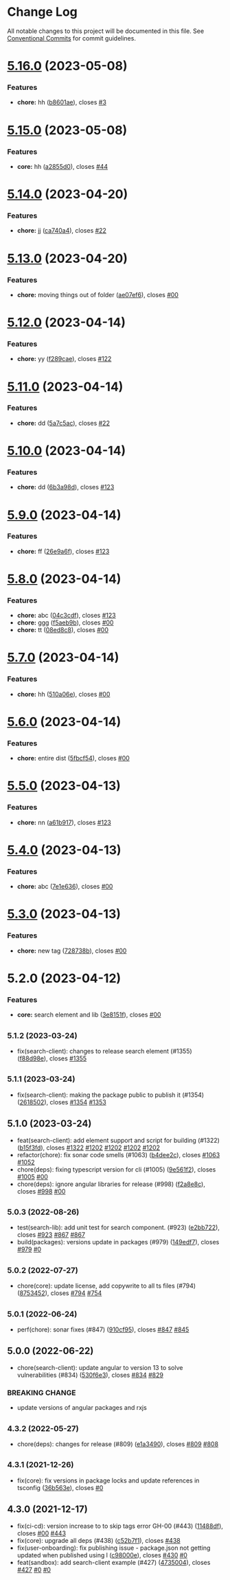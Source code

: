 # Change Log

All notable changes to this project will be documented in this file.
See [Conventional Commits](https://conventionalcommits.org) for commit guidelines.

# [5.16.0](https://github.com/yeshamavani/release-auto/compare/search-client-dont-use@5.15.0...search-client-dont-use@5.16.0) (2023-05-08)


### Features

* **chore:** hh ([b8601ae](https://github.com/yeshamavani/release-auto/commit/b8601ae67f2d121456c5533828d7ebb73333b515)), closes [#3](https://github.com/yeshamavani/release-auto/issues/3)





# [5.15.0](https://github.com/yeshamavani/release-auto/compare/search-client-dont-use@5.14.0...search-client-dont-use@5.15.0) (2023-05-08)


### Features

* **core:** hh ([a2855d0](https://github.com/yeshamavani/release-auto/commit/a2855d02214242dc9b0cfff244de845f85f3322e)), closes [#44](https://github.com/yeshamavani/release-auto/issues/44)





# [5.14.0](https://github.com/yeshamavani/release-auto/compare/search-client-dont-use@5.13.0...search-client-dont-use@5.14.0) (2023-04-20)


### Features

* **chore:** jj ([ca740a4](https://github.com/yeshamavani/release-auto/commit/ca740a4fdba1d5aef90b90cd1dbf21d71ea1097d)), closes [#22](https://github.com/yeshamavani/release-auto/issues/22)





# [5.13.0](https://github.com/yeshamavani/release-auto/compare/search-client-dont-use@5.12.0...search-client-dont-use@5.13.0) (2023-04-20)


### Features

* **chore:** moving things out of folder ([ae07ef6](https://github.com/yeshamavani/release-auto/commit/ae07ef68a7de59a35c577c12d92066f6df8aa15e)), closes [#00](https://github.com/yeshamavani/release-auto/issues/00)





# [5.12.0](https://github.com/yeshamavani/release-auto/compare/search-client-dont-use@5.11.0...search-client-dont-use@5.12.0) (2023-04-14)


### Features

* **chore:** yy ([f289cae](https://github.com/yeshamavani/release-auto/commit/f289caec6adb642a3d200a94b5a24aff9f3a7b27)), closes [#122](https://github.com/yeshamavani/release-auto/issues/122)





# [5.11.0](https://github.com/yeshamavani/release-auto/compare/search-client-dont-use@5.10.0...search-client-dont-use@5.11.0) (2023-04-14)


### Features

* **chore:** dd ([5a7c5ac](https://github.com/yeshamavani/release-auto/commit/5a7c5acc1e7dd48abb33fc2fbadba10388f10999)), closes [#22](https://github.com/yeshamavani/release-auto/issues/22)





# [5.10.0](https://github.com/yeshamavani/release-auto/compare/search-client-dont-use@5.9.0...search-client-dont-use@5.10.0) (2023-04-14)


### Features

* **chore:** dd ([6b3a98d](https://github.com/yeshamavani/release-auto/commit/6b3a98d2274383d6530685481c56f43cdc8a24ca)), closes [#123](https://github.com/yeshamavani/release-auto/issues/123)





# [5.9.0](https://github.com/yeshamavani/release-auto/compare/search-client-dont-use@5.8.0...search-client-dont-use@5.9.0) (2023-04-14)


### Features

* **chore:** ff ([26e9a6f](https://github.com/yeshamavani/release-auto/commit/26e9a6f652f44e3f5f2bf46d541b9170d9a8ebda)), closes [#123](https://github.com/yeshamavani/release-auto/issues/123)





# [5.8.0](https://github.com/yeshamavani/release-auto/compare/search-client-dont-use@5.7.0...search-client-dont-use@5.8.0) (2023-04-14)


### Features

* **chore:** abc ([04c3cdf](https://github.com/yeshamavani/release-auto/commit/04c3cdfc2ab470a7cbaa2b1d2a7abe357146ce1e)), closes [#123](https://github.com/yeshamavani/release-auto/issues/123)
* **chore:** ggg ([f5aeb9b](https://github.com/yeshamavani/release-auto/commit/f5aeb9b5d174f5750abe1861d22b22aeab9a9c15)), closes [#00](https://github.com/yeshamavani/release-auto/issues/00)
* **chore:** tt ([08ed8c8](https://github.com/yeshamavani/release-auto/commit/08ed8c8a1e95e28fac1392ef9c05a749fb3c99d7)), closes [#00](https://github.com/yeshamavani/release-auto/issues/00)





# [5.7.0](https://github.com/yeshamavani/release-auto/compare/search-client-dont-use@5.6.0...search-client-dont-use@5.7.0) (2023-04-14)


### Features

* **chore:** hh ([510a06e](https://github.com/yeshamavani/release-auto/commit/510a06e82cc5007e6f6b02522b42e0fd8bf0bff4)), closes [#00](https://github.com/yeshamavani/release-auto/issues/00)





# [5.6.0](https://github.com/yeshamavani/release-auto/compare/search-client-dont-use@5.5.0...search-client-dont-use@5.6.0) (2023-04-14)


### Features

* **chore:** entire dist ([5fbcf54](https://github.com/yeshamavani/release-auto/commit/5fbcf54c90a24dd1809fc1412a2208148fc75222)), closes [#00](https://github.com/yeshamavani/release-auto/issues/00)





# [5.5.0](https://github.com/yeshamavani/release-auto/compare/search-client-dont-use@5.4.0...search-client-dont-use@5.5.0) (2023-04-13)


### Features

* **chore:** nn ([a61b917](https://github.com/yeshamavani/release-auto/commit/a61b9172cc670d3da12d14d6bf2939dfe9048acd)), closes [#123](https://github.com/yeshamavani/release-auto/issues/123)





# [5.4.0](https://github.com/yeshamavani/release-auto/compare/search-client-dont-use@5.3.0...search-client-dont-use@5.4.0) (2023-04-13)


### Features

* **chore:** abc ([7e1e636](https://github.com/yeshamavani/release-auto/commit/7e1e6361b63cd8ddb983beeebfff787660f42dea)), closes [#00](https://github.com/yeshamavani/release-auto/issues/00)





# [5.3.0](https://github.com/yeshamavani/release-auto/compare/search-client-dont-use@5.2.0...search-client-dont-use@5.3.0) (2023-04-13)


### Features

* **chore:** new tag ([728738b](https://github.com/yeshamavani/release-auto/commit/728738b0218c92e8fe3278251c036b435e098486)), closes [#00](https://github.com/yeshamavani/release-auto/issues/00)





# 5.2.0 (2023-04-12)


### Features

* **core:** search element and lib ([3e8151f](https://github.com/yeshamavani/release-auto/commit/3e8151fe5f7d65035a74a048d018ac56601277ea)), closes [#00](https://github.com/yeshamavani/release-auto/issues/00)





## <small>5.1.2 (2023-03-24)</small>

* fix(search-client): changes to release search element (#1355) ([f88d98e](https://github.com/sourcefuse/loopback4-microservice-catalog/commit/f88d98e)), closes [#1355](https://github.com/sourcefuse/loopback4-microservice-catalog/issues/1355)





## <small>5.1.1 (2023-03-24)</small>

* fix(search-client): making the package public to publish it (#1354) ([2618502](https://github.com/sourcefuse/loopback4-microservice-catalog/commit/2618502)), closes [#1354](https://github.com/sourcefuse/loopback4-microservice-catalog/issues/1354) [#1353](https://github.com/sourcefuse/loopback4-microservice-catalog/issues/1353)





## 5.1.0 (2023-03-24)

* feat(search-client): add element support and script for building (#1322) ([b15f3fd](https://github.com/sourcefuse/loopback4-microservice-catalog/commit/b15f3fd)), closes [#1322](https://github.com/sourcefuse/loopback4-microservice-catalog/issues/1322) [#1202](https://github.com/sourcefuse/loopback4-microservice-catalog/issues/1202) [#1202](https://github.com/sourcefuse/loopback4-microservice-catalog/issues/1202) [#1202](https://github.com/sourcefuse/loopback4-microservice-catalog/issues/1202) [#1202](https://github.com/sourcefuse/loopback4-microservice-catalog/issues/1202)
* refactor(chore): fix sonar code smells (#1063) ([b4dee2c](https://github.com/sourcefuse/loopback4-microservice-catalog/commit/b4dee2c)), closes [#1063](https://github.com/sourcefuse/loopback4-microservice-catalog/issues/1063) [#1052](https://github.com/sourcefuse/loopback4-microservice-catalog/issues/1052)
* chore(deps): fixing typescript version for cli (#1005) ([9e561f2](https://github.com/sourcefuse/loopback4-microservice-catalog/commit/9e561f2)), closes [#1005](https://github.com/sourcefuse/loopback4-microservice-catalog/issues/1005) [#00](https://github.com/sourcefuse/loopback4-microservice-catalog/issues/00)
* chore(deps): ignore angular libraries for release (#998) ([f2a8e8c](https://github.com/sourcefuse/loopback4-microservice-catalog/commit/f2a8e8c)), closes [#998](https://github.com/sourcefuse/loopback4-microservice-catalog/issues/998) [#00](https://github.com/sourcefuse/loopback4-microservice-catalog/issues/00)





## <small>5.0.3 (2022-08-26)</small>

*  test(search-lib): add unit test for search component. (#923) ([e2bb722](https://github.com/sourcefuse/loopback4-microservice-catalog/commit/e2bb722)), closes [#923](https://github.com/sourcefuse/loopback4-microservice-catalog/issues/923) [#867](https://github.com/sourcefuse/loopback4-microservice-catalog/issues/867) [#867](https://github.com/sourcefuse/loopback4-microservice-catalog/issues/867)
* build(packages): versions update in packages (#979) ([149edf7](https://github.com/sourcefuse/loopback4-microservice-catalog/commit/149edf7)), closes [#979](https://github.com/sourcefuse/loopback4-microservice-catalog/issues/979) [#0](https://github.com/sourcefuse/loopback4-microservice-catalog/issues/0)





## <small>5.0.2 (2022-07-27)</small>

* chore(core): update license, add copywrite to all ts files (#794) ([8753452](https://github.com/sourcefuse/loopback4-microservice-catalog/commit/8753452)), closes [#794](https://github.com/sourcefuse/loopback4-microservice-catalog/issues/794) [#754](https://github.com/sourcefuse/loopback4-microservice-catalog/issues/754)





## <small>5.0.1 (2022-06-24)</small>

* perf(chore): sonar fixes (#847) ([910cf95](https://github.com/sourcefuse/loopback4-microservice-catalog/commit/910cf95)), closes [#847](https://github.com/sourcefuse/loopback4-microservice-catalog/issues/847) [#845](https://github.com/sourcefuse/loopback4-microservice-catalog/issues/845)





## 5.0.0 (2022-06-22)

* chore(search-client): update angular to version 13 to solve vulnerabilities (#834) ([530f6e3](https://github.com/sourcefuse/loopback4-microservice-catalog/commit/530f6e3)), closes [#834](https://github.com/sourcefuse/loopback4-microservice-catalog/issues/834) [#829](https://github.com/sourcefuse/loopback4-microservice-catalog/issues/829)


### BREAKING CHANGE

* update versions of angular packages and rxjs




## <small>4.3.2 (2022-05-27)</small>

* chore(deps): changes for release (#809) ([e1a3490](https://github.com/sourcefuse/loopback4-microservice-catalog/commit/e1a3490)), closes [#809](https://github.com/sourcefuse/loopback4-microservice-catalog/issues/809) [#808](https://github.com/sourcefuse/loopback4-microservice-catalog/issues/808)





## <small>4.3.1 (2021-12-26)</small>

* fix(core): fix versions in package locks and update references in tsconfig ([36b563e](https://github.com/sourcefuse/loopback4-microservice-catalog/commit/36b563e)), closes [#0](https://github.com/sourcefuse/loopback4-microservice-catalog/issues/0)





## 4.3.0 (2021-12-17)

* fix(ci-cd): version increase to to skip tags error GH-00 (#443) ([11488df](https://github.com/sourcefuse/loopback4-microservice-catalog/commit/11488df)), closes [#00](https://github.com/sourcefuse/loopback4-microservice-catalog/issues/00) [#443](https://github.com/sourcefuse/loopback4-microservice-catalog/issues/443)
* fix(core): upgrade all deps (#438) ([c52b7f1](https://github.com/sourcefuse/loopback4-microservice-catalog/commit/c52b7f1)), closes [#438](https://github.com/sourcefuse/loopback4-microservice-catalog/issues/438)
* fix(user-onboarding): fix publishing issue - package.json not getting updated when published using l ([c98000e](https://github.com/sourcefuse/loopback4-microservice-catalog/commit/c98000e)), closes [#430](https://github.com/sourcefuse/loopback4-microservice-catalog/issues/430) [#0](https://github.com/sourcefuse/loopback4-microservice-catalog/issues/0)
* feat(sandbox): add search-client example (#427) ([4735004](https://github.com/sourcefuse/loopback4-microservice-catalog/commit/4735004)), closes [#427](https://github.com/sourcefuse/loopback4-microservice-catalog/issues/427) [#0](https://github.com/sourcefuse/loopback4-microservice-catalog/issues/0) [#0](https://github.com/sourcefuse/loopback4-microservice-catalog/issues/0)
